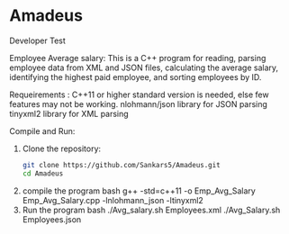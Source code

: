 # Amadeus
Developer Test

Employee Average salary:
This is a C++ program for reading, parsing employee data from XML and JSON files, calculating the average salary, identifying the highest paid employee, and sorting employees by ID.

Requeirements :
C++11 or higher standard version is needed, else few features may not be working.
nlohmann/json library for JSON parsing
tinyxml2 library for XML parsing


Compile and Run:
1. Clone the repository:
   ```bash
   git clone https://github.com/Sankars5/Amadeus.git
   cd Amadeus
2. compile the program
   bash
   g++ -std=c++11 -o Emp_Avg_Salary Emp_Avg_Salary.cpp -lnlohmann_json -ltinyxml2
4. Run the program
   bash
   ./Avg_salary.sh Employees.xml
   ./Avg_Salary.sh Employees.json
